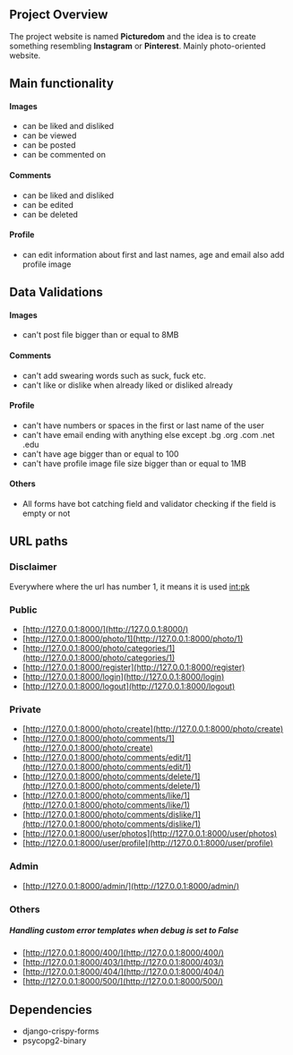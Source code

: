 ## Project Overview
The project website is named **Picturedom** and the idea is to create something resembling **Instagram** or **Pinterest**. Mainly photo-oriented website.

## Main functionality
#### Images
- can be liked and disliked
- can be viewed
- can be posted
- can be commented on

#### Comments
- can be liked and disliked
- can be edited
- can be deleted

#### Profile
- can edit information about first and last names, age and email also add profile image

## Data Validations
#### Images
- can't post file bigger than or equal to 8MB
#### Comments
- can't add swearing words such as suck, fuck etc.
- can't like or dislike when already liked or disliked already 
#### Profile
- can't have numbers or spaces in the first or last name of the user
- can't have email ending with anything else except .bg .org .com .net .edu
- can't have age bigger than or equal to 100
- can't have profile image file size bigger than or equal to 1MB
#### Others
- All forms have bot catching field and validator checking if the field is empty or not

## URL paths
### Disclaimer
Everywhere where the url has number 1, it means it is used <int:pk>

### Public
- [http://127.0.0.1:8000/](http://127.0.0.1:8000/)
- [http://127.0.0.1:8000/photo/1](http://127.0.0.1:8000/photo/1) 
- [http://127.0.0.1:8000/photo/categories/1](http://127.0.0.1:8000/photo/categories/1) 
- [http://127.0.0.1:8000/register](http://127.0.0.1:8000/register)
- [http://127.0.0.1:8000/login](http://127.0.0.1:8000/login)
- [http://127.0.0.1:8000/logout](http://127.0.0.1:8000/logout)
### Private
- [http://127.0.0.1:8000/photo/create](http://127.0.0.1:8000/photo/create)
- [http://127.0.0.1:8000/photo/comments/1](http://127.0.0.1:8000/photo/create)
- [http://127.0.0.1:8000/photo/comments/edit/1](http://127.0.0.1:8000/photo/comments/edit/1)
- [http://127.0.0.1:8000/photo/comments/delete/1](http://127.0.0.1:8000/photo/comments/delete/1)
- [http://127.0.0.1:8000/photo/comments/like/1](http://127.0.0.1:8000/photo/comments/like/1)
- [http://127.0.0.1:8000/photo/comments/dislike/1](http://127.0.0.1:8000/photo/comments/dislike/1)
- [http://127.0.0.1:8000/user/photos](http://127.0.0.1:8000/user/photos)
- [http://127.0.0.1:8000/user/profile](http://127.0.0.1:8000/user/profile)
### Admin
- [http://127.0.0.1:8000/admin/](http://127.0.0.1:8000/admin/)

### Others
##### Handling custom error templates when debug is set to False
- [http://127.0.0.1:8000/400/](http://127.0.0.1:8000/400/)
- [http://127.0.0.1:8000/403/](http://127.0.0.1:8000/403/)
- [http://127.0.0.1:8000/404/](http://127.0.0.1:8000/404/)
- [http://127.0.0.1:8000/500/](http://127.0.0.1:8000/500/)

## Dependencies
- django-crispy-forms
- psycopg2-binary